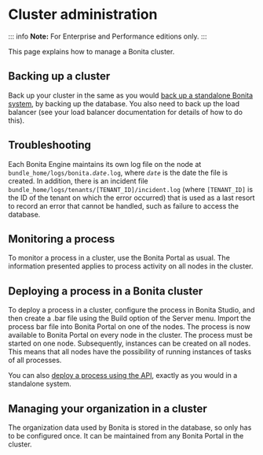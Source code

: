 # Cluster administration

::: info
**Note:** For Enterprise and Performance editions only.
:::

This page explains how to manage a Bonita cluster.

## Backing up a cluster

Back up your cluster in the same as you would [back up a standalone Bonita system](back-up-bonita-bpm-platform.md), by backing up the database. 
You also need to back up the load balancer (see your load balancer documentation for details of how to do this).

## Troubleshooting

Each Bonita Engine maintains its own log file on the node at `bundle_home/logs/bonita.`_`date`_`.log`, where _`date`_ is the date the file is created.
In addition, there is an incident file `bundle_home/logs/tenants/[TENANT_ID]/incident.log` (where `[TENANT_ID]` is the ID of the tenant on which the error
occurred) that is used as a last resort to record an error that cannot be handled, such as failure to access the database.

## Monitoring a process

To monitor a process in a cluster, use the Bonita Portal as usual. The information presented applies to process activity on all nodes in the cluster.

## Deploying a process in a Bonita cluster

To deploy a process in a cluster, configure the process in Bonita Studio, and then create a .bar file using the Build option of the Server menu. 
Import the process bar file into Bonita Portal on one of the nodes. The process is now available to Bonita Portal on every node in the cluster. 
The process must be started on one node. Subsequently, instances can be created on all nodes.
This means that all nodes have the possibility of running instances of tasks of all processes.

You can also [deploy a process using the API](manage-a-process.md), exactly as you would in a standalone system.

## Managing your organization in a cluster

The organization data used by Bonita is stored in the database, so only has to be configured once. It can be maintained from any Bonita Portal in the cluster.
